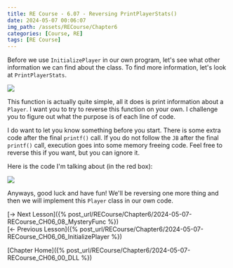 ```yaml
---
title: RE Course - 6.07 - Reversing PrintPlayerStats()
date: 2024-05-07 00:06:07
img_path: /assets/RECourse/Chapter6
categories: [Course, RE]
tags: [RE Course]
---
```


Before we use `InitializePlayer` in our own program, let's see what other information we can find about the class. To find more information, let's look at `PrintPlayerStats`. 

![](PrintPlayerStats/PrintPlayerStats.png)

This function is actually quite simple, all it does is print information about a `Player`. I want you to try to reverse this function on your own. I challenge you to figure out what the purpose is of each line of code.

I do want to let you know something before you start. There is some extra code after the final `printf()` call. If you do not follow the `JB` after the final `printf()` call, execution goes into some memory freeing code. Feel free to reverse this if you want, but you can ignore it.

Here is the code I'm talking about (in the red box):

![](PrintPlayerStats/FreeCode.png)

Anyways, good luck and have fun! We'll be reversing one more thing and then we will implement this `Player` class in our own code.

[-> Next Lesson]({% post_url/RECourse/Chapter6/2024-05-07-RECourse_CH06_08_MysteryFunc %})  
[<- Previous Lesson]({% post_url/RECourse/Chapter6/2024-05-07-RECourse_CH06_06_InitializePlayer %})  

[Chapter Home]({% post_url/RECourse/Chapter6/2024-05-07-RECourse_CH06_00_DLL %})  
